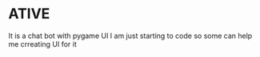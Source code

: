 # ATIVE
It is  a chat bot with pygame UI 
I am just starting to code so some can help me crreating UI for it
